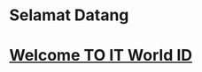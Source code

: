 # Selamat Datang
<h1>
 <a href='https://t.me/CyberSecurityPrograming'>Welcome TO IT World ID<a>
</h1>
